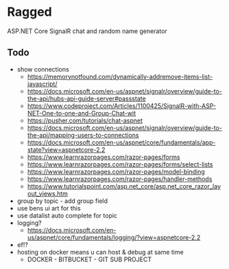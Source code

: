 # Ragged

ASP.NET Core SignalR chat and random name generator

## Todo

- show connections
  - <https://memorynotfound.com/dynamically-addremove-items-list-javascript/>
  - <https://docs.microsoft.com/en-us/aspnet/signalr/overview/guide-to-the-api/hubs-api-guide-server#passstate>
  - <https://www.codeproject.com/Articles/1100425/SignalR-with-ASP-NET-One-to-one-and-Group-Chat-wit>
  - <https://pusher.com/tutorials/chat-aspnet>
  - <https://docs.microsoft.com/en-us/aspnet/signalr/overview/guide-to-the-api/mapping-users-to-connections>
  - <https://docs.microsoft.com/en-us/aspnet/core/fundamentals/app-state?view=aspnetcore-2.2>
  - <https://www.learnrazorpages.com/razor-pages/forms>
  - <https://www.learnrazorpages.com/razor-pages/forms/select-lists>
  - <https://www.learnrazorpages.com/razor-pages/model-binding>
  - <https://www.learnrazorpages.com/razor-pages/handler-methods>
  - <https://www.tutorialspoint.com/asp.net_core/asp.net_core_razor_layout_views.htm>
- group by topic - add group field
- use bens ui art for this
- use datalist auto complete for topic
- logging?
  - <https://docs.microsoft.com/en-us/aspnet/core/fundamentals/logging/?view=aspnetcore-2.2>
- ef!?
- hosting on docker means u can host & debug at same time
  - DOCKER - BITBUCKET - GIT SUB PROJECT